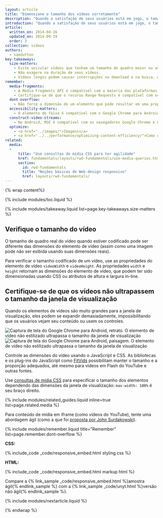 ```yaml
---
layout: article
title: "Dimensione o tamanho dos vídeos corretamente"
description: "Quando a satisfação de seus usuários está em jogo, o tamanho importa."
introduction: "Quando a satisfação de seus usuários está em jogo, o tamanho importa."
article:
  written_on: 2014-04-16
  updated_on: 2014-09-19
  order: 3
collection: videos
authors:
  - samdutton
key-takeaways:
  size-matters:
    - Evite veicular vídeos que tenham um tamanho de quadro maior ou uma qualidade superior ao que é compatível com a plataforma.
    - Não exagere na duração de seus vídeos.
    - Vídeos longos podem causar interrupções no download e na busca. Alguns navegadores podem precisar aguardar até que o download do vídeo seja feito antes de poder reproduzi-lo.
remember:
  media-fragments:
    - A Media Fragments API é compatível com a maioria das plataformas, exceto o iOS.
    - Certifique-se de que o recurso Range Requests é compatível com seu servidor. Por padrão, o recurso Range Requests é ativado na maioria dos servidores, mas alguns serviços de hospedagem podem tê-lo desativado.
  dont-overflow:
    - Não force a dimensão de um elemento que pode resultar em uma proporção diferente do vídeo        original. O resultado visual de uma dimensão achatada ou esticada não é bom.
  accessibility-matters:
    - O elemento de faixa é compatível com o Google Chrome para Android, Safari no iOS e todos os navegadores para computador, exceto o Firefox (consulte <a href="http://caniuse.com/track" title="Rastrear o status de suporte do elemento">caniuse.com/track</a>). Também há vários códigos polyfill disponíveis. Recomendamos <a href='//www.delphiki.com/html5/playr/' title='Polyfill do elemento de rastreamento do playr'>Playr</a> ou <a href='//captionatorjs.com/' title='Faixa do captionator'>Captionator</a>.
  construct-video-streams:
    - No Android, MSE é compatível com os navegadores Google Chrome e Opera. Em computadores, MSE é compatível com o Internet Explorer 11 e o Google Chrome. A compatibilidade com o <a href='http://wiki.mozilla.org/Platform/MediaSourceExtensions' title='cronograma de implementação de Extensões de fonte de mídia do Firefox'>Firefox</a> está prevista para versões futuras.
  optimize:
    - <a href="../images/">Imagens</a>
    - <a href="../../performance/optimizing-content-efficiency/">Como otimizar a eficiência do conteúdo</a>
related:
  media:
  -
      title: "Use consultas de mídia CSS para ter agilidade"
      href: fundamentals/layouts/rwd-fundamentals/use-media-queries.html
      section:
        id: rwd-fundamentals
        title: "Noções básicas de Web design responsivo"
        href: layouts/rwd-fundamentals/
---
```


{% wrap content%}

{% include modules/toc.liquid %}

{% include modules/takeaway.liquid list=page.key-takeaways.size-matters %}

<style>

  img, video, object {
    max-width: 100%;
  }

  img.center {
    display: block;
    margin-left: auto;
    margin-right: auto;
  }

</style>

## Verifique o tamanho do vídeo

O tamanho de quadro real do vídeo quando estiver codificado pode ser diferente das dimensões do elemento de vídeo (assim como uma imagem pode não ser exibida usando suas dimensões reais).

Para verificar o tamanho codificado de um vídeo, use as propriedades do elemento de vídeo `videoWidth` e `videoHeight`. As propriedades `width` e `height` retornam as dimensões do elemento de vídeo, que podem ter sido dimensionadas usando CSS ou atributos de altura e largura in-line.

## Certifique-se de que os vídeos não ultrapassem o tamanho da janela de visualização

Quando os elementos de vídeos são muito grandes para a janela de visualização, eles podem se expandir demasiadamente, impossibilitando que os usuários vejam seu conteúdo ou usem
os controles.

<div class="clear">
    <img class="g-wide--1 g-medium--half" alt="Captura de tela do Google Chrome para Android, retrato. O elemento de vídeo não estilizado ultrapassa o tamanho da janela de visualização" src="images/Chrome-Android-portrait-video-unstyled.png">
    <img class="g-wide--2 g-wide--last g-medium--half g--last" alt="Captura de tela do Google Chrome para Android, paisagem. O elemento de vídeo não estilizado ultrapassa o tamanho da janela de visualização" src="images/Chrome-Android-landscape-video-unstyled.png">
</div>

Controle as dimensões do vídeo usando o JavaScript e CSS. As bibliotecas e os plug-ins do JavaScript como [FitVids](//fitvidsjs.com/) possibilitam manter o tamanho e a proporção adequados, até mesmo para vídeos em Flash do YouTube e outras fontes.

Use [consultas de mídia CSS](../../layouts/rwd-fundamentals/#use-css-media-queries-for-responsiveness) para especificar o tamanho dos elementos dependendo das dimensões da janela de visualização: `max-width: 100%` é seu braço direito.

{% include modules/related_guides.liquid inline=true list=page.related.media %}

Para conteúdo de mídia em iframe (como vídeos do YouTube), tente uma abordagem ágil (como a que foi [proposta por John Surdakowski](//avexdesigns.com/responsive-youtube-embed/)).

{% include modules/remember.liquid title="Remember" list=page.remember.dont-overflow %}

**CSS:**

{% include_code _code/responsive_embed.html styling css %}

**HTML:**

{% include_code _code/responsive_embed.html markup html %}

Compare a {% link_sample _code/responsive_embed.html %}amostra ágil{% endlink_sample %} com a {% link_sample _code/unyt.html %}versão não ágil{% endlink_sample %}.


{% include modules/nextarticle.liquid %}

{% endwrap %}

